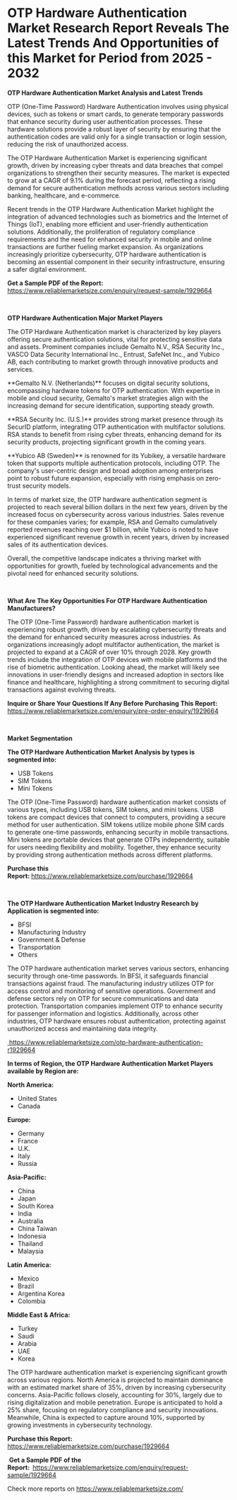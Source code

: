 <p><h1>OTP Hardware Authentication Market Research Report Reveals The Latest Trends And Opportunities of this Market for Period from 2025 - 2032</h1></p><p><strong>OTP Hardware Authentication Market Analysis and Latest Trends</strong></p>
<p><p>OTP (One-Time Password) Hardware Authentication involves using physical devices, such as tokens or smart cards, to generate temporary passwords that enhance security during user authentication processes. These hardware solutions provide a robust layer of security by ensuring that the authentication codes are valid only for a single transaction or login session, reducing the risk of unauthorized access.</p><p>The OTP Hardware Authentication Market is experiencing significant growth, driven by increasing cyber threats and data breaches that compel organizations to strengthen their security measures. The market is expected to grow at a CAGR of 9.1% during the forecast period, reflecting a rising demand for secure authentication methods across various sectors including banking, healthcare, and e-commerce.</p><p>Recent trends in the OTP Hardware Authentication Market highlight the integration of advanced technologies such as biometrics and the Internet of Things (IoT), enabling more efficient and user-friendly authentication solutions. Additionally, the proliferation of regulatory compliance requirements and the need for enhanced security in mobile and online transactions are further fueling market expansion. As organizations increasingly prioritize cybersecurity, OTP hardware authentication is becoming an essential component in their security infrastructure, ensuring a safer digital environment.</p></p>
<p><strong>Get a Sample PDF of the Report:&nbsp;</strong> <a href="https://www.reliablemarketsize.com/enquiry/request-sample/1929664?utm_campaign=1131&utm_medium=2&utm_source=Github&utm_content=ia&utm_term=16012025&utm_id=otp-hardware-authentication">https://www.reliablemarketsize.com/enquiry/request-sample/1929664</a></p>
<p>&nbsp;</p>
<p><strong>OTP Hardware Authentication Major Market Players</strong></p>
<p><p>The OTP Hardware Authentication market is characterized by key players offering secure authentication solutions, vital for protecting sensitive data and assets. Prominent companies include Gemalto N.V., RSA Security Inc., VASCO Data Security International Inc., Entrust, SafeNet Inc., and Yubico AB, each contributing to market growth through innovative products and services.</p><p>**Gemalto N.V. (Netherlands)** focuses on digital security solutions, encompassing hardware tokens for OTP authentication. With expertise in mobile and cloud security, Gemalto's market strategies align with the increasing demand for secure identification, supporting steady growth.</p><p>**RSA Security Inc. (U.S.)** provides strong market presence through its SecurID platform, integrating OTP authentication with multifactor solutions. RSA stands to benefit from rising cyber threats, enhancing demand for its security products, projecting significant growth in the coming years.</p><p>**Yubico AB (Sweden)** is renowned for its Yubikey, a versatile hardware token that supports multiple authentication protocols, including OTP. The company's user-centric design and broad adoption among enterprises point to robust future expansion, especially with rising emphasis on zero-trust security models.</p><p>In terms of market size, the OTP hardware authentication segment is projected to reach several billion dollars in the next few years, driven by the increased focus on cybersecurity across various industries. Sales revenue for these companies varies; for example, RSA and Gemalto cumulatively reported revenues reaching over $1 billion, while Yubico is noted to have experienced significant revenue growth in recent years, driven by increased sales of its authentication devices.</p><p>Overall, the competitive landscape indicates a thriving market with opportunities for growth, fueled by technological advancements and the pivotal need for enhanced security solutions.</p></p>
<p>&nbsp;</p>
<p><strong>What Are The Key Opportunities For OTP Hardware Authentication Manufacturers?</strong></p>
<p><p>The OTP (One-Time Password) hardware authentication market is experiencing robust growth, driven by escalating cybersecurity threats and the demand for enhanced security measures across industries. As organizations increasingly adopt multifactor authentication, the market is projected to expand at a CAGR of over 10% through 2028. Key growth trends include the integration of OTP devices with mobile platforms and the rise of biometric authentication. Looking ahead, the market will likely see innovations in user-friendly designs and increased adoption in sectors like finance and healthcare, highlighting a strong commitment to securing digital transactions against evolving threats.</p></p>
<p><strong>Inquire or Share Your Questions If Any Before Purchasing This Report:</strong> <a href="https://www.reliablemarketsize.com/enquiry/pre-order-enquiry/1929664?utm_campaign=1131&utm_medium=2&utm_source=Github&utm_content=ia&utm_term=16012025&utm_id=otp-hardware-authentication">https://www.reliablemarketsize.com/enquiry/pre-order-enquiry/1929664</a></p>
<p>&nbsp;</p>
<p><strong>Market Segmentation</strong></p>
<p><strong>The OTP Hardware Authentication Market Analysis by types is segmented into:</strong></p>
<p><ul><li>USB Tokens</li><li>SIM Tokens</li><li>Mini Tokens</li></ul></p>
<p><p>The OTP (One-Time Password) hardware authentication market consists of various types, including USB tokens, SIM tokens, and mini tokens. USB tokens are compact devices that connect to computers, providing a secure method for user authentication. SIM tokens utilize mobile phone SIM cards to generate one-time passwords, enhancing security in mobile transactions. Mini tokens are portable devices that generate OTPs independently, suitable for users needing flexibility and mobility. Together, they enhance security by providing strong authentication methods across different platforms.</p></p>
<p><strong>Purchase this Report:&nbsp;</strong><a href="https://www.reliablemarketsize.com/purchase/1929664?utm_campaign=1131&utm_medium=2&utm_source=Github&utm_content=ia&utm_term=16012025&utm_id=otp-hardware-authentication">https://www.reliablemarketsize.com/purchase/1929664</a></p>
<p>&nbsp;</p>
<p><strong>The OTP Hardware Authentication Market Industry Research by Application is segmented into:</strong></p>
<p><ul><li>BFSI</li><li>Manufacturing Industry</li><li>Government & Defense</li><li>Transportation</li><li>Others</li></ul></p>
<p><p>The OTP hardware authentication market serves various sectors, enhancing security through one-time passwords. In BFSI, it safeguards financial transactions against fraud. The manufacturing industry utilizes OTP for access control and monitoring of sensitive operations. Government and defense sectors rely on OTP for secure communications and data protection. Transportation companies implement OTP to enhance security for passenger information and logistics. Additionally, across other industries, OTP hardware ensures robust authentication, protecting against unauthorized access and maintaining data integrity.</p></p>
<p><a href="https://www.reliablemarketsize.com/otp-hardware-authentication-r1929664?utm_campaign=1131&utm_medium=2&utm_source=Github&utm_content=ia&utm_term=16012025&utm_id=otp-hardware-authentication">&nbsp;https://www.reliablemarketsize.com/otp-hardware-authentication-r1929664</a></p>
<p><strong>In terms of Region, the OTP Hardware Authentication Market Players available by Region are:</strong></p>
<p>
    <p> <strong> North America: </strong>
        <ul>
            <li>United States</li>
            <li>Canada</li>
        </ul>
        </p> 
    <p> <strong> Europe: </strong>
        <ul>
            <li>Germany</li>
            <li>France</li>
            <li>U.K.</li>
            <li>Italy</li>
            <li>Russia</li>
        </ul>
        </p> 
    <p> <strong> Asia-Pacific: </strong>
        <ul>
            <li>China</li>
            <li>Japan</li>
            <li>South Korea</li>
            <li>India</li>
            <li>Australia</li>
            <li>China Taiwan</li>
            <li>Indonesia</li>
            <li>Thailand</li>
            <li>Malaysia</li>
        </ul>
        </p> 
    <p> <strong> Latin America: </strong>
        <ul>
            <li>Mexico</li>
            <li>Brazil</li>
            <li>Argentina Korea</li>
            <li>Colombia</li>
        </ul>
        </p> 
    <p> <strong> Middle East & Africa: </strong>
        <ul>
            <li>Turkey</li>
            <li>Saudi</li>
            <li>Arabia</li>
            <li>UAE</li>
            <li>Korea</li>
        </ul>
    </p>
    </p>
<p><p>The OTP hardware authentication market is experiencing significant growth across various regions. North America is projected to maintain dominance with an estimated market share of 35%, driven by increasing cybersecurity concerns. Asia-Pacific follows closely, accounting for 30%, largely due to rising digitalization and mobile penetration. Europe is anticipated to hold a 25% share, focusing on regulatory compliance and security innovations. Meanwhile, China is expected to capture around 10%, supported by growing investments in cybersecurity technology.</p></p>
<p><strong>Purchase this Report: </strong><a href="https://www.reliablemarketsize.com/purchase/1929664?utm_campaign=1131&utm_medium=2&utm_source=Github&utm_content=ia&utm_term=16012025&utm_id=otp-hardware-authentication">https://www.reliablemarketsize.com/purchase/1929664</a></p>
<p>&nbsp;<strong>Get a Sample PDF of the Report:&nbsp;&nbsp;</strong><a href="https://www.reliablemarketsize.com/enquiry/request-sample/1929664?utm_campaign=1131&utm_medium=2&utm_source=Github&utm_content=ia&utm_term=16012025&utm_id=otp-hardware-authentication">https://www.reliablemarketsize.com/enquiry/request-sample/1929664</a></p>
<p><strong></strong></p>
<p>Check more reports on <a href="https://www.reliablemarketsize.com/?utm_campaign=1131&utm_medium=2&utm_source=Github&utm_content=ia&utm_term=16012025&utm_id=otp-hardware-authentication">https://www.reliablemarketsize.com/</a></p>